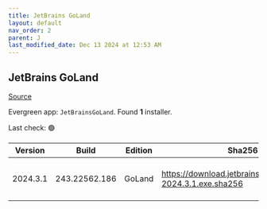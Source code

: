 ```yaml
---
title: JetBrains GoLand
layout: default
nav_order: 2
parent: J
last_modified_date: Dec 13 2024 at 12:53 AM
---
```


## JetBrains GoLand

[Source](https://www.jetbrains.com/dataspell)

Evergreen app: `JetBrainsGoLand`. Found **1** installer.

Last check: 🟢

| Version  | Build         | Edition | Sha256                                                       | Date       | Size      | Type | URI                                                                                                            |
| -------- | ------------- | ------- | ------------------------------------------------------------ | ---------- | --------- | ---- | -------------------------------------------------------------------------------------------------------------- |
| 2024.3.1 | 243.22562.186 | GoLand  | https://download.jetbrains.com/go/goland-2024.3.1.exe.sha256 | 12/12/2024 | 814956256 | exe  | [https://download.jetbrains.com/go/goland-2024.3.1.exe](https://download.jetbrains.com/go/goland-2024.3.1.exe) |
